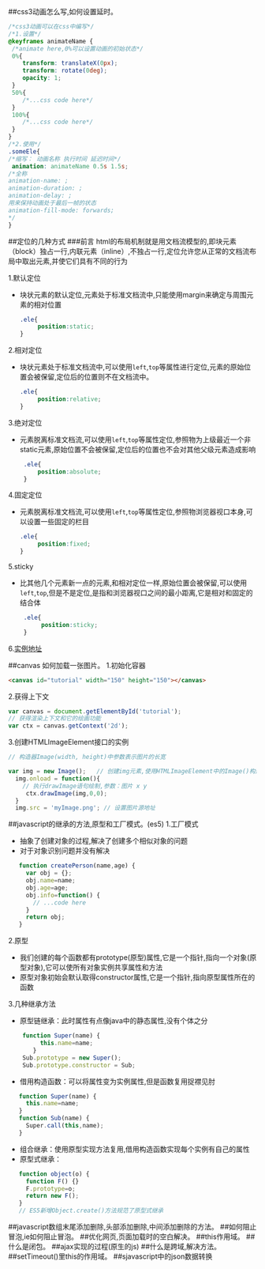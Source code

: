 ##css3动画怎么写,如何设置延时。
```css
/*css3动画可以在css中编写*/
/*1.设置*/
@keyframes animateName {
 /*animate here,0%可以设置动画的初始状态*/
 0%{
    transform: translateX(0px);
    transform: rotate(0deg);
    opacity: 1;
 }
 50%{
    /*...css code here*/
 }
 100%{
    /*...css code here*/
 }
}
/*2.使用*/
.someEle{
/*缩写： 动画名称 执行时间 延迟时间*/
 animation: animateName 0.5s 1.5s;
/*全称
animation-name: ;
animation-duration: ;
animation-delay: ;
用来保持动画处于最后一帧的状态
animation-fill-mode: forwards;
*/
}
```

##定位的几种方式
###前言
html的布局机制就是用文档流模型的,即块元素（block）独占一行,内联元素（inline）,不独占一行,定位允许您从正常的文档流布局中取出元素,并使它们具有不同的行为

1.默认定位
 - 块状元素的默认定位,元素处于标准文档流中,只能使用margin来确定与周围元素的相对位置
   ```css
   .ele{
        position:static;
   }
   ```
2.相对定位
 - 块状元素处于标准文档流中,可以使用`left`,`top`等属性进行定位,元素的原始位置会被保留,定位后的位置则不在文档流中。
   ```css
   .ele{
        position:relative;
   }
   ```
 3.绝对定位
  - 元素脱离标准文档流,可以使用`left`,`top`等属性定位,参照物为上级最近一个非static元素,原始位置不会被保留,定位后的位置也不会对其他父级元素造成影响
    ```css
     .ele{
         position:absolute;
     }
    ```
 4.固定定位
   - 元素脱离标准文档流,可以使用`left`,`top`等属性定位,参照物浏览器视口本身,可以设置一些固定的栏目
     ```css
     .ele{
          position:fixed;
     }
     ```
 5.sticky
  - 比其他几个元素新一点的元素,和相对定位一样,原始位置会被保留,可以使用`left`,`top`,但是不是定位,是指和浏览器视口之间的最小距离,它是相对和固定的结合体
    ```css
     .ele{
          position:sticky;
     }
    ```
 6.[实例地址](https://developer.mozilla.org/zh-CN/docs/Web/CSS/position#Sticky_positioning)

##canvas 如何加载一张图片。
1.初始化容器
```html
<canvas id="tutorial" width="150" height="150"></canvas>
```
2.获得上下文
```js
var canvas = document.getElementById('tutorial');
// 获得渲染上下文和它的绘画功能
var ctx = canvas.getContext('2d');
```
3.创建HTMLImageElement接口的实例
```javascript
// 构造器Image(width, height)中参数表示图片的长宽

var img = new Image();   // 创建img元素,使用HTMLImageElement中的Image()构造器
  img.onload = function(){
    // 执行drawImage语句绘制,参数：图片 x y
     ctx.drawImage(img,0,0);
  }
  img.src = 'myImage.png'; // 设置图片源地址
```

##javascript的继承的方法,原型和工厂模式。(es5)
1.工厂模式
 - 抽象了创建对象的过程,解决了创建多个相似对象的问题
 - 对于对象识别问题并没有解决
 ```javascript
    function createPerson(name,age) {
      var obj = {};
      obj.name=name;
      obj.age=age;
      obj.info=function() {
        // ...code here
      }
      return obj;
    }
 ```
2.原型
 - 我们创建的每个函数都有prototype(原型)属性,它是一个指针,指向一个对象(原型对象),它可以使所有对象实例共享属性和方法
 - 原型对象初始会默认取得constructor属性,它是一个指针,指向原型属性所在的函数
 
3.几种继承方法
 - 原型链继承：此时属性有点像java中的静态属性,没有个体之分
 ```javascript
     function Super(name) {
          this.name=name;
        }
     Sub.prototype = new Super();
     Sub.prototype.constructor = Sub;
 ```
 - 借用构造函数：可以将属性变为实例属性,但是函数复用捉襟见肘
 ```javascript
    function Super(name) {
      this.name=name;
    }
    function Sub(name) {
      Super.call(this,name);
    }
 ```
 - 组合继承：使用原型实现方法复用,借用构造函数实现每个实例有自己的属性
 - 原型式继承：
 ```javascript
    function object(o) {
      function F() {}
      F.prototype=o;
      return new F();
    }
    // ES5新增Object.create()方法规范了原型式继承
 ```
 
  
##javascript数组末尾添加删除,头部添加删除,中间添加删除的方法。
##如何阻止冒泡,ie如何阻止冒泡。
##优化网页,页面加载时的空白解决。
##this作用域。
##什么是闭包。
##ajax实现的过程(原生的js)
##什么是跨域,解决方法。
##setTimeout()里this的作用域。
##sjavascript中的json数据转换
